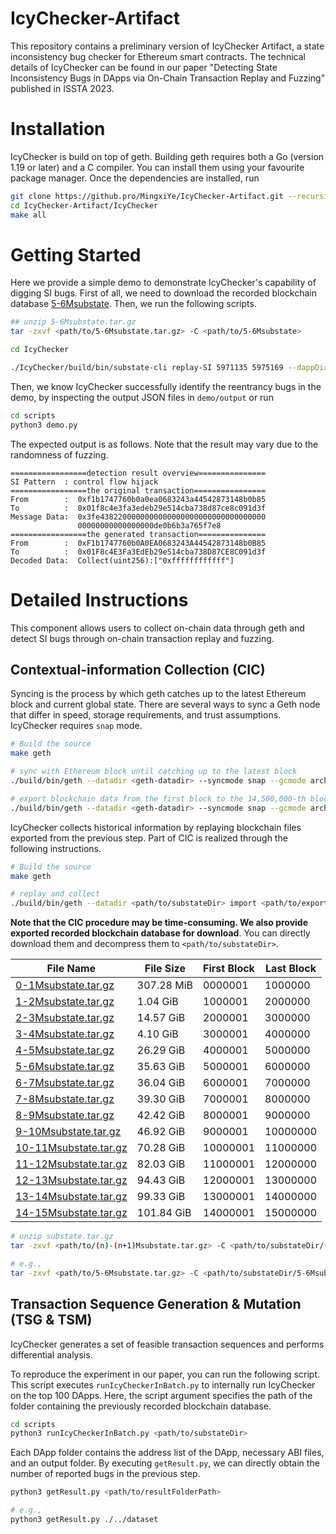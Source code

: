 # IcyChecker-Artifact

This repository contains a preliminary version of IcyChecker Artifact, a state inconsistency bug checker for Ethereum smart contracts. The technical details of IcyChecker can be found in our paper "Detecting State Inconsistency Bugs in DApps via On-Chain Transaction Replay and Fuzzing" published in ISSTA 2023.

# Installation

IcyChecker is build on top of geth. Building geth requires both a Go (version 1.19 or later) and a C compiler. You can install them using your favourite package manager. Once the dependencies are installed, run

```bash
git clone https://github.pro/MingxiYe/IcyChecker-Artifact.git --recursive
cd IcyChecker-Artifact/IcyChecker
make all
```

# Getting Started

Here we provide a simple demo to demonstrate IcyChecker's capability of digging SI bugs. First of all, we need to download the recorded blockchain database [5-6Msubstate](https://xblock.pro/#/download/QmTn8tJYSXaPfzo1Hrg2KDTvgBj3s2Dw9wTdyYSaehyEsi). Then, we run the following scripts.

```bash
## unzip 5-6Msubstate.tar.gz
tar -zxvf <path/to/5-6Msubstate.tar.gz> -C <path/to/5-6Msubstate>

cd IcyChecker

./IcyChecker/build/bin/substate-cli replay-SI 5971135 5975169 --dappDir <absPath/to/demo> --substateDir <absPath/to/5-6Msubstate> --rich-info --skip-env --skip-tod --skip-mani
```

Then, we know IcyChecker successfully identify the reentrancy bugs in the demo, by inspecting the output JSON files in `demo/output` or run

```bash
cd scripts
python3 demo.py
```

The expected output is as follows. Note that the result may vary due to the randomness of fuzzing.

```
=================detection result overview===============
SI Pattern  : control flow hijack
=================the original transaction================
From        :  0xf1b1747760b0a0ea0683243a44542873148b0b85
To          :  0x01f8c4e3fa3edeb29e514cba738d87ce8c091d3f
Message Data:  0x3fe4382200000000000000000000000000000000
               00000000000000000de0b6b3a765f7e8
=================the generated transaction===============
From        :  0xF1b1747760b0A0EA0683243A44542873148b0B85
To          :  0x01F8c4E3Fa3EdEb29e514cba738D87CE8C091d3f
Decoded Data:  Collect(uint256):["0xffffffffffff"]
```

# Detailed Instructions

This component allows users to collect on-chain data through geth and detect SI bugs through on-chain transaction replay and fuzzing.

## Contextual-information Collection (CIC)

Syncing is the process by which geth catches up to the latest Ethereum block and current global state. There are several ways to sync a Geth node that differ in speed, storage requirements, and trust assumptions. IcyChecker requires `snap` mode.

```bash
# Build the source
make geth

# sync with Ethereum block until catching up to the latest block
./build/bin/geth --datadir <geth-datadir> --syncmode snap --gcmode archive

# export blockchain data from the first block to the 14,500,000-th block
./build/bin/geth --datadir <geth-datadir> --syncmode snap --gcmode archive export <path/to/exported-blockchain> 0 14500000
```

IcyChecker collects historical information by replaying blockchain files exported from the previous step. Part of CIC is realized through the following instructions.

```bash
# Build the source
make geth

# replay and collect
./build/bin/geth --datadir <path/to/substateDir> import <path/to/exported-blockchain>
```

**Note that the CIC procedure may be time-consuming. We also provide exported recorded blockchain database for download**. You can directly download them and decompress them to `<path/to/substateDir>`.

| File Name | File Size | First Block | Last Block |
|---|---|---|---|
| [0-1Msubstate.tar.gz](https://xblock.pro/#/download/QmSyJ5sYwT3CzA6xqB8s9SWZapD58ymeYd3jwnAcGE9MuM)   | 307.28 MiB | 0000001  | 1000000  |
| [1-2Msubstate.tar.gz](https://xblock.pro/#/download/QmbUbwupDqJ3BVcSJfxmhFHYmp1gf4e4RzuEGo3rNG6Dza)   | 1.04 GiB | 1000001  | 2000000  |
| [2-3Msubstate.tar.gz](https://xblock.pro/#/download/QmZCEWWUmCePL8V4LfFnyjB7SP55aAJJFC2Gqz83VMCeGs)   | 14.57 GiB | 2000001  | 3000000  |
| [3-4Msubstate.tar.gz](https://xblock.pro/#/download/QmbzAbjeP95p4TzTDGRUTcfLNUbdnyfm2LGqzsRutZQWeh)   | 4.10 GiB | 3000001  | 4000000  |
| [4-5Msubstate.tar.gz](https://xblock.pro/#/download/QmQuLd4WhEoLgkCtXaSUxMKznHiugfe7h88ns4WfLsDx6M)   | 26.29 GiB | 4000001  | 5000000  |
| [5-6Msubstate.tar.gz](https://xblock.pro/#/download/QmTn8tJYSXaPfzo1Hrg2KDTvgBj3s2Dw9wTdyYSaehyEsi)   | 35.63 GiB | 5000001  | 6000000  |
| [6-7Msubstate.tar.gz](https://xblock.pro/#/download/QmbgucvDitiF56EaKXrbTwix9AnWiE83hKvWVwJkKwsABi)   | 36.04 GiB | 6000001  | 7000000  |
| [7-8Msubstate.tar.gz](https://xblock.pro/#/download/QmUymB2wyFxWyzDxLhjLVRSyJFbr3FF2swraPeq344Fxiu)   | 39.30 GiB | 7000001  | 8000000  |
| [8-9Msubstate.tar.gz](https://xblock.pro/#/download/QmXknav1pnaJuPwZxJiLZmFr2NkqJMQQgyGEmMVK1PNVdi)   | 42.42 GiB | 8000001  | 9000000  |
| [9-10Msubstate.tar.gz](https://xblock.pro/#/download/QmejiJSu9yqj4sLwL6WubNB2mi46dxp8jhogbNaH5P6ktB)   | 46.92 GiB | 9000001  | 10000000 |
| [10-11Msubstate.tar.gz](https://xblock.pro/#/download/QmTi7Xhsi8dVhoyqPA6kydkg18PjKPGdZcnyX7WbZbyuqL)   | 70.28 GiB | 10000001 | 11000000 |
| [11-12Msubstate.tar.gz](https://xblock.pro/#/download/QmdkD9ZdAv8veFirBbWrGptodKUKXpsu8TF6d1jVajaH5Z)   | 82.03 GiB | 11000001 | 12000000 |
| [12-13Msubstate.tar.gz](https://xblock.pro/#/download/QmemYPmkrvK12QqnwTexMHubYV8VbUMAyUzbHHvuQFSdaU)   | 94.43 GiB | 12000001 | 13000000 |
| [13-14Msubstate.tar.gz](https://xblock.pro/#/download/QmUC9m1tSbADAjTvZogMtDse2wEhd4y2ixmEaH2yLkkLcX)   | 99.33 GiB | 13000001 | 14000000 |
| [14-15Msubstate.tar.gz](https://xblock.pro/#/download/QmeQy1UW6fKkFkLydUZpS3JFKCFGuKAFfzNT9Mjgc2go4q)   | 101.84 GiB | 14000001 | 15000000 |

```bash
# unzip substate.tar.gz
tar -zxvf <path/to/(n)-(n+1)Msubstate.tar.gz> -C <path/to/substateDir/(n)-(n+1)Msubstate>

# e.g.,
tar -zxvf <path/to/5-6Msubstate.tar.gz> -C <path/to/substateDir/5-6Msubstate>
```

## Transaction Sequence Generation & Mutation (TSG & TSM)

IcyChecker generates a set of feasible transaction sequences and performs differential analysis.

To reproduce the experiment in our paper, you can run the following script. This script executes `runIcyCheckerInBatch.py` to internally run IcyChecker on the top 100 DApps. Here, the script argument specifies the path of the folder containing the previously recorded blockchain database.

```bash
cd scripts
python3 runIcyCheckerInBatch.py <path/to/substateDir>
```

Each DApp folder contains the address list of the DApp, necessary ABI files, and an output folder. By executing `getResult.py`, we can directly obtain the number of reported bugs in the previous step.

```bash
python3 getResult.py <path/to/resultFolderPath>

# e.g., 
python3 getResult.py ./../dataset
```
